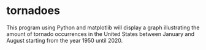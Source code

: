 # tornadoes
This program using Python and matplotlib will display a graph illustrating the amount of tornado occurrences in the United States between January and August starting from the year 1950 until 2020. 

